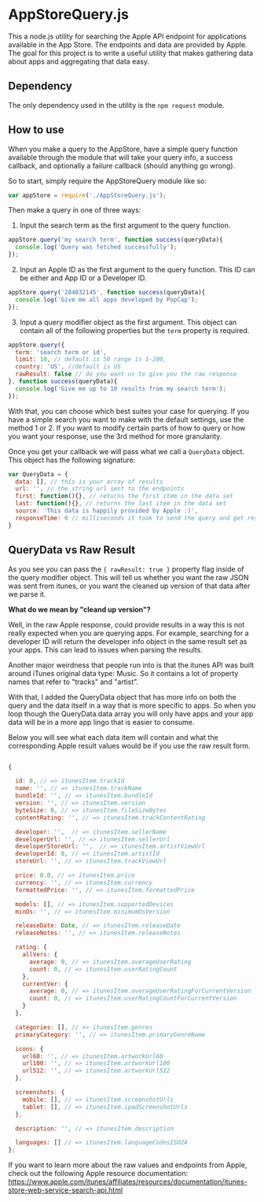 # AppStoreQuery.js
This a node.js utility for searching the Apple API endpoint for
applications available in the App Store.
The endpoints and data are provided by Apple. The goal for this
project is to write a useful utility that makes gathering data
about apps and aggregating that data easy.


## Dependency
The only dependency used in the utility is the `npm request` module.

## How to use

When you make a query to the AppStore, have a simple query function
available through the module that will take your query info, a success
callback, and optionally a failure callback (should anything go wrong).

So to start, simply require the AppStoreQuery module like so:
```javascript
var appStore = require('./AppStoreQuery.js');
```


Then make a query in one of three ways:

1) Input the search term as the first argument to the query function.

```javascript
appStore.query('my search term', function success(queryData){
  console.log('Query was fetched successfully');
});
```

2) Input an Apple ID as the first argument to the query function.
This ID can be either and App ID or a Developer ID.

```javascript
appStore.query('284832145', function success(queryData){
  console.log('Give me all apps developed by PopCap');
});
```
3) Input a query modifier object as the first argument. This object can
contain all of the following properties but the `term` property is required.

```javascript
appStore.query({
  term: 'search term or id',
  limit: 10, // default is 50 range is 1-200,
  country: 'US', //default is US
  rawResult: false // do you want us to give you the raw response
}, function success(queryData){
  console.log('Give me up to 10 results from my search term');
});
```
With that, you can choose which best suites your case for querying. If
you have a simple search you want to make with the default settings, use
the method 1 or 2. If you want to modify certain parts of how to query
or how you want your response, use the 3rd method for more granularity.  


Once you get your callback we will pass what we call a `QueryData` object.
This object has the following signature:

```javascript
var QueryData = {
  data: [], // this is your array of results
  url: '', // the string url sent to the endpoints
  first: function(){}, // returns the first item in the data set
  last: function(){}, // returns the last item in the data set
  source: 'This data is happily provided by Apple :)',
  responseTime: 0 // milliseconds it took to send the query and get results
}
```
## QueryData vs Raw Result
As you see you can pass the `{ rawResult: true }` property flag inside of
the query modifier object. This will tell us whether you want the raw JSON was
sent from itunes, or you want the cleaned up version of that data after we
parse it.

**What do we mean by "cleand up version"?**

Well, in the raw Apple response, could provide results in a way this is not
really expected when you are querying apps. For example, searching for a
developer ID will return the developer info object in the same result set
as your apps. This can lead to issues when parsing the results.

Another major weirdness that people run into is that the itunes API was
built around iTunes original data type: Music. So it contains a lot of property
names that refer to "tracks" and "artist".

With that, I added the QueryData object that has more info on both the query
and the data itself in a way that is more specific to apps. So when you loop
though the QueryData.data array you will only have apps and your app data will
be in a more app lingo that is easier to consume.

Below you will see what each data item will contain and what the corresponding
Apple result values would be if you use the raw result form.

```javascript

{

  id: 0, // => itunesItem.trackId
  name: '', // => itunesItem.trackName
  bundleId: '', // => itunesItem.bundleId
  version: '', // => itunesItem.version
  byteSize: 0, // => itunesItem.fileSizeBytes
  contentRating: '', // => itunesItem.trackContentRating

  developer: '',  // => itunesItem.sellerName
  developerUrl: '', // => itunesItem.sellerUrl
  developerStoreUrl: '',  // => itunesItem.artistViewUrl
  developerId: 0, // => itunesItem.artistId
  storeUrl: '', // => itunesItem.trackViewUrl

  price: 0.0, // => itunesItem.price
  currency: '', // => itunesItem.currency
  formattedPrice: '', // => itunesItem.formattedPrice

  models: [], // => itunesItem.supportedDevices
  minOs: '', // => itunesItem.minimumOsVersion

  releaseDate: Date, // => itunesItem.releaseDate
  releaseNotes: '', // => itunesItem.releaseNotes

  rating: {
    allVers: {
      average: 0, // => itunesItem.averageUserRating
      count: 0, // => itunesItem.userRatingCount
    },
    currentVer: {
      average: 0, // => itunesItem.averageUserRatingForCurrentVersion
      count: 0, // => itunesItem.userRatingCountForCurrentVersion
    }
  },

  categories: [], // => itunesItem.genres
  primaryCategory: '', // => itunesItem.primaryGenreName

  icons: {
    url60: '', // => itunesItem.artworkUrl60
    url100: '', // => itunesItem.artworkUrl100
    url512: '', // => itunesItem.artworkUrl512
  },

  screenshots: {
    mobile: [], // => itunesItem.screenshotUrls
    tablet: [], // => itunesItem.ipadScreenshotUrls
  },

  description: '', // => itunesItem.description

  languages: [] // => itunesItem.languageCodesISO2A
};

```

If you want to learn more about the raw values and endpoints from Apple,
check out the following Apple resource documentation: <br>
https://www.apple.com/itunes/affiliates/resources/documentation/itunes-store-web-service-search-api.html
